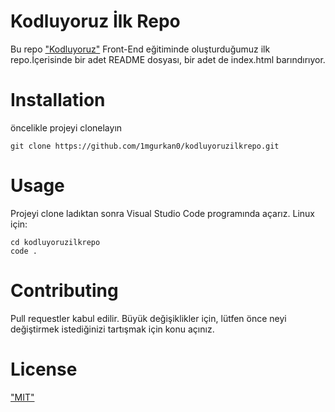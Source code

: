 # Kodluyoruz İlk Repo
Bu repo ["Kodluyoruz"]("kodluyoruz.org") Front-End eğitiminde oluşturduğumuz ilk repo.İçerisinde bir adet README dosyası, bir adet de index.html barındırıyor.
# Installation
öncelikle projeyi clonelayın
```
git clone https://github.com/1mgurkan0/kodluyoruzilkrepo.git
```
# Usage 
Projeyi clone ladıktan sonra Visual Studio Code programında açarız.
Linux için:
```
cd kodluyoruzilkrepo
code .
```
# Contributing
Pull requestler kabul edilir. Büyük değişiklikler için, lütfen önce neyi değiştirmek istediğinizi tartışmak için konu açınız.
# License
["MIT"]("https://choosealicense.com/licenses/mit/")
